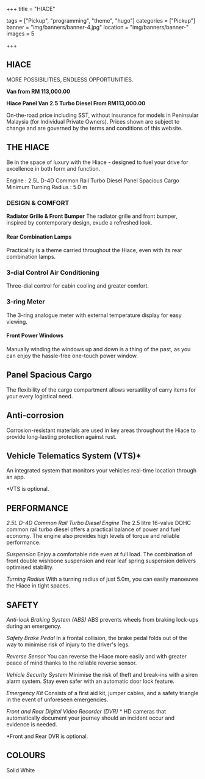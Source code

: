 +++
title = "HIACE"

tags = ["Pickup", "programming", "theme", "hugo"]
categories = ["Pickup"]
banner = "img/banners/banner-4.jpg"
location = "img/banners/banner-"
images = 5


+++
## HIACE

MORE POSSIBILITIES,
ENDLESS OPPORTUNITIES.

**Van from RM 113,000.00**

**Hiace Panel Van 2.5 Turbo Diesel  From RM113,000.00**

On-the-road price including SST, without insurance for models in Peninsular Malaysia (for Individual Private Owners).
Prices shown are subject to change and are governed by the terms and conditions of this website.
 
## THE HIACE
Be in the space of luxury with the Hiace - designed to fuel your drive for excellence in both form and function.

Engine                     : 2.5L D-4D Common Rail Turbo Diesel
Panel Spacious Cargo
Minimum Turning Radius     : 5.0 m

### DESIGN & COMFORT
**Radiator Grille & Front Bumper**
The radiator grille and front bumper, inspired by contemporary design, exude a refreshed look.

#### Rear Combination Lamps
Practicality is a theme carried throughout the Hiace, even with its rear combination lamps.

### 3-dial Control Air Conditioning
Three-dial control for cabin cooling and greater comfort.

### 3-ring Meter
The 3-ring analogue meter with external temperature display for easy viewing.

#### Front Power Windows
Manually winding the windows up and down is a thing of the past, as you can enjoy the hassle-free one-touch power window.

## Panel Spacious Cargo
The flexibility of the cargo compartment allows versatility of carry items for your every logistical need.

## Anti-corrosion
Corrosion-resistant materials are used in key areas throughout the Hiace to provide long-lasting protection against rust.

## Vehicle Telematics System (VTS)*
An integrated system that monitors your vehicles real-time location through an app.

*VTS is optional.

## PERFORMANCE
*2.5L D-4D Common Rail Turbo Diesel Engine*
The 2.5 litre 16-valve DOHC common rail turbo diesel offers a practical balance of power and fuel economy. The engine also provides high levels of torque and reliable performance.

*Suspension*
Enjoy a comfortable ride even at full load. The combination of front double wishbone suspension and rear leaf spring suspension delivers optimised stability.

*Turning Radius*
With a turning radius of just 5.0m, you can easily manoeuvre the Hiace in tight spaces.

## SAFETY
*Anti-lock Braking System (ABS)*
ABS prevents wheels from braking lock-ups during an emergency.

*Safety Brake Pedal*
In a frontal collision, the brake pedal folds out of the way to minimise risk of injury to the driver's legs.

*Reverse Sensor*
You can reverse the Hiace more easily and with greater peace of mind thanks to the reliable reverse sensor.

*Vehicle Security System*
Minimise the risk of theft and break-ins with a siren alarm system. Stay even safer with an automatic door lock feature.

*Emergency Kit*
Consists of a first aid kit, jumper cables, and a safety triangle in the event of unforeseen emergencies.

*Front and Rear Digital Video Recorder (DVR)* *
HD cameras that automatically document your journey should an incident occur and evidence is needed.

*Front and Rear DVR is optional.

## COLOURS
Solid White

